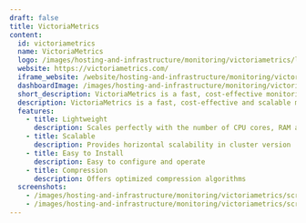 ```yaml
---
draft: false
title: VictoriaMetrics
content:
  id: victoriametrics
  name: VictoriaMetrics
  logo: /images/hosting-and-infrastructure/monitoring/victoriametrics/logo.png
  website: https://victoriametrics.com/
  iframe_website: /website/hosting-and-infrastructure/monitoring/victoriametrics
  dashboardImage: /images/hosting-and-infrastructure/monitoring/victoriametrics/screenshot-1.png
  short_description: VictoriaMetrics is a fast, cost-effective monitoring solution and time series database
  description: VictoriaMetrics is a fast, cost-effective and scalable monitoring solution and time series database typically used for processing high volumes of data and long term storing. It lets users build a monitoring platform without operational burden or scalability issues
  features:
    - title: Lightweight
      description: Scales perfectly with the number of CPU cores, RAM and available storage space
    - title: Scalable
      description: Provides horizontal scalability in cluster version
    - title: Easy to Install
      description: Easy to configure and operate
    - title: Compression
      description: Offers optimized compression algorithms
  screenshots:
    - /images/hosting-and-infrastructure/monitoring/victoriametrics/screenshot-1.png
    - /images/hosting-and-infrastructure/monitoring/victoriametrics/screenshot-2.jpg
---
```

